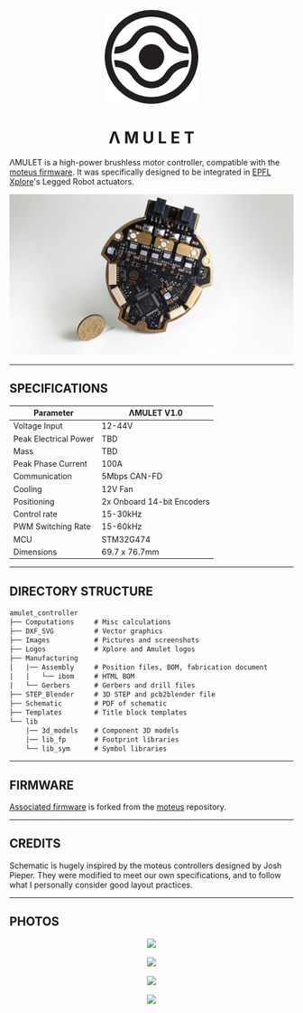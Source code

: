 <p align="center" width="100%">
  <source media="(prefers-color-scheme: dark)" width="33%" srcset="./Logos/amulet_logo.svg">
  <source media="(prefers-color-scheme: light)" width="33%" srcset="./Logos/amulet_logo_light.svg">
  <img alt="AMULET logo" width="33%" src="./Logos/amulet_logo.svg">
</p>

<h1 align="center">Λ M U L E T</h1>

ΛMULET is a high-power brushless motor controller, compatible with the [moteus firmware](https://github.com/mjbots/moteus). It was specifically designed to be integrated in [EPFL Xplore](https://github.com/EPFLXplore)'s Legged Robot actuators.

<p align="center" width="100%">
    <img src="./Images/amulet_front.png">
</p>

***

## SPECIFICATIONS

| Parameter | ΛMULET V1.0 | 
| --- | --- |
| Voltage Input | 12-44V |
| Peak Electrical Power | TBD |
| Mass | TBD |
| Peak Phase Current | 100A |
| Communication | 5Mbps CAN-FD |
| Cooling | 12V Fan |
| Positioning | 2x Onboard 14-bit Encoders |
| Control rate | 15-30kHz |
| PWM Switching Rate | 15-60kHz |
| MCU | STM32G474 |
| Dimensions | 69.7 x 76.7mm |

***

## DIRECTORY STRUCTURE

```
amulet_controller
├── Computations     # Misc calculations
├── DXF_SVG          # Vector graphics
├── Images           # Pictures and screenshots
├── Logos            # Xplore and Amulet logos
├── Manufacturing
│   |── Assembly     # Position files, BOM, fabrication document
|   |   └── ibom     # HTML BOM
|   └── Gerbers      # Gerbers and drill files
├── STEP_Blender     # 3D STEP and pcb2blender file
├── Schematic        # PDF of schematic
├── Templates        # Title block templates
└── lib
    |── 3d_models    # Component 3D models
    |── lib_fp       # Footprint libraries
    └── lib_sym      # Symbol libraries
```

***

## FIRMWARE

[Associated firmware](https://github.com/EPFLXplore/XRE_moteus/tree/amulet) is forked from the [moteus](https://github.com/mjbots/moteus) repository.

***

## CREDITS

Schematic is hugely inspired by the moteus controllers designed by Josh Pieper. They were modified to meet our own specifications, and to follow what I personally consider good layout practices.

***

## PHOTOS

<p align="center" width="100%">
    <img src="./Images/amulet_stack.png">
</p>

<p align="center" width="100%">
    <img src="./Images/amulet_logo.png">
</p>

<p align="center" width="100%">
    <img src="./Images/amulet_connector.png">
</p>

<p align="center" width="100%">
    <img src="./Images/amulet_back.png">
</p>
